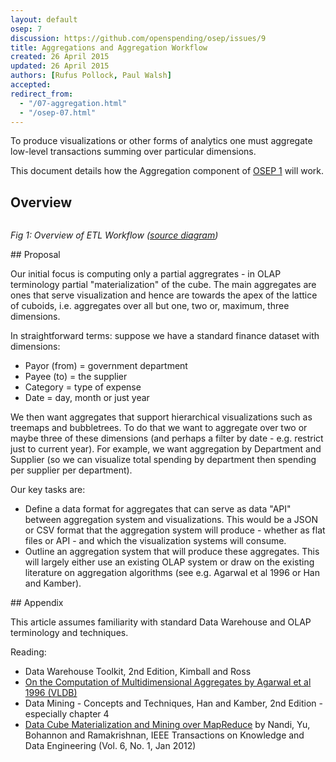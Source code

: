 ```yaml
---
layout: default
osep: 7
discussion: https://github.com/openspending/osep/issues/9
title: Aggregations and Aggregation Workflow
created: 26 April 2015
updated: 26 April 2015
authors: [Rufus Pollock, Paul Walsh]
accepted:
redirect_from:
  - "/07-aggregation.html"
  - "/osep-07.html"
---
```


To produce visualizations or other forms of analytics one must aggregate low-level transactions summing over particular dimensions.

This document details how the Aggregation component of [OSEP 1][osep1] will work.

[osep1]: ./01-approach-and-architecture-of-openspending.html

## Overview

<img src="https://docs.google.com/drawings/d/1sOkT6bFBKAtO55nqHUTnnp8dpyTXq_apkt-1wCRt8NM/pub?w=960&h=720" alt="" style="max-width: 85vw; margin-left: -33%;" />

*Fig 1: Overview of ETL Workflow ([source diagram][fig1])*

[fig1]: https://docs.google.com/drawings/d/1sOkT6bFBKAtO55nqHUTnnp8dpyTXq_apkt-1wCRt8NM/pub?w=960&h=720

## Proposal

Our initial focus is computing only a partial aggregrates - in OLAP terminology
partial "materialization" of the cube. The main aggregates are ones that serve
visualization and hence are towards the apex of the lattice of cuboids, i.e.
aggregates over all but one, two or, maximum, three dimensions.

In straightforward terms: suppose we have a standard finance dataset with
dimensions:

* Payor (from) = government department
* Payee (to) = the supplier
* Category = type of expense
* Date = day, month or just year

We then want aggregates that support hierarchical visualizations such as
treemaps and bubbletrees. To do that we want to aggregate over two or maybe
three of these dimensions (and perhaps a filter by date - e.g. restrict just to
current year). For example, we want aggregation by Department and Supplier (so
we can visualize total spending by department then spending per supplier per
department).

Our key tasks are:

* Define a data format for aggregates that can serve as data "API" between
  aggregation system and visualizations. This would be a JSON or CSV format
  that the aggregation system will produce - whether as flat files or API - and
  which the visualization systems will consume.
* Outline an aggregation system that will produce these aggregates. This will
  largely either use an existing OLAP system or draw on the existing literature
  on aggregation algorithms (see e.g. Agarwal et al 1996 or Han and Kamber).

## Appendix

This article assumes familiarity with standard Data Warehouse and OLAP
terminology and techniques.

Reading:

* Data Warehouse Toolkit, 2nd Edition, Kimball and Ross
* [On the Computation of Multidimensional Aggregates by Agarwal et al 1996 (VLDB)][agg]
* Data Mining - Concepts and Techniques, Han and Kamber, 2nd Edition - especially chapter 4
* [Data Cube Materialization and Mining over MapReduce][nandi] by Nandi, Yu, Bohannon and Ramakrishnan, IEEE Transactions on Knowledge and Data Engineering (Vol. 6, No. 1, Jan 2012)

[agg]: http://www.vldb.org/conf/1996/P506.PDF
[nandi]: http://arnab.org/files/nandi_distributed_cubing.pdf


